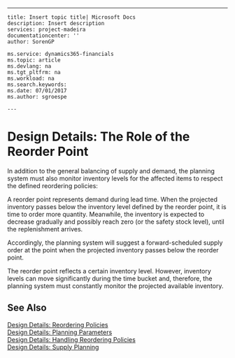 ---
    title: Insert topic title| Microsoft Docs
    description: Insert description
    services: project-madeira
    documentationcenter: ''
    author: SorenGP

    ms.service: dynamics365-financials
    ms.topic: article
    ms.devlang: na
    ms.tgt_pltfrm: na
    ms.workload: na
    ms.search.keywords:
    ms.date: 07/01/2017
    ms.author: sgroespe

    ---
# Design Details: The Role of the Reorder Point
In addition to the general balancing of supply and demand, the planning system must also monitor inventory levels for the affected items to respect the defined reordering policies:  
  
 A reorder point represents demand during lead time. When the projected inventory passes below the inventory level defined by the reorder point, it is time to order more quantity. Meanwhile, the inventory is expected to decrease gradually and possibly reach zero \(or the safety stock level\), until the replenishment arrives.  
  
 Accordingly, the planning system will suggest a forward\-scheduled supply order at the point when the projected inventory passes below the reorder point.  
  
 The reorder point reflects a certain inventory level. However, inventory levels can move significantly during the time bucket and, therefore, the planning system must constantly monitor the projected available inventory.  
  
## See Also  
 [Design Details: Reordering Policies](../ApplicationDesign/design-details-reordering-policies.md)   
 [Design Details: Planning Parameters](../ApplicationDesign/design-details-planning-parameters.md)   
 [Design Details: Handling Reordering Policies](../ApplicationDesign/design-details-handling-reordering-policies.md)   
 [Design Details: Supply Planning](../ApplicationDesign/design-details-supply-planning.md)